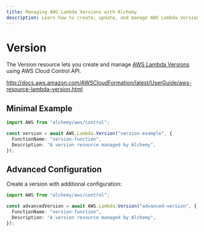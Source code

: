 ```yaml
---
title: Managing AWS Lambda Versions with Alchemy
description: Learn how to create, update, and manage AWS Lambda Versions using Alchemy Cloud Control.
---
```


# Version

The Version resource lets you create and manage [AWS Lambda Versions](https://docs.aws.amazon.com/lambda/latest/userguide/) using AWS Cloud Control API.

http://docs.aws.amazon.com/AWSCloudFormation/latest/UserGuide/aws-resource-lambda-version.html

## Minimal Example

```ts
import AWS from "alchemy/aws/control";

const version = await AWS.Lambda.Version("version-example", {
  FunctionName: "version-function",
  Description: "A version resource managed by Alchemy",
});
```

## Advanced Configuration

Create a version with additional configuration:

```ts
import AWS from "alchemy/aws/control";

const advancedVersion = await AWS.Lambda.Version("advanced-version", {
  FunctionName: "version-function",
  Description: "A version resource managed by Alchemy",
});
```

